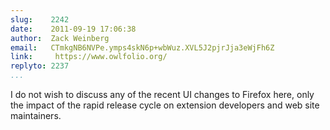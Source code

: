 ```yaml
---
slug:    2242
date:    2011-09-19 17:06:38
author:  Zack Weinberg
email:   CTmkgNB6NVPe.ymps4skN6p+wbWuz.XVL5J2pjrJja3eWjFh6Z
link:     https://www.owlfolio.org/
replyto: 2237
...
```


I do not wish to discuss any of the recent UI changes to Firefox here,
only the impact of the rapid release cycle on extension developers and
web site maintainers.
